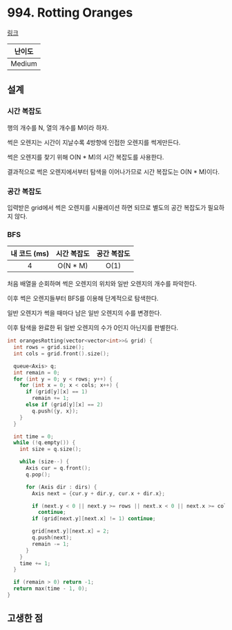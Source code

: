 # 994. Rotting Oranges

[링크](https://leetcode.com/problems/rotting-oranges/)

| 난이도 |
| :----: |
| Medium |

## 설계

### 시간 복잡도

행의 개수를 N, 열의 개수를 M이라 하자.

썩은 오렌지는 시간이 지날수록 4방향에 인접한 오렌지를 썩게만든다.

썩은 오렌지를 찾기 위해 O(N \* M)의 시간 복잡도를 사용한다.

결과적으로 썩은 오렌지에서부터 탐색을 이어나가므로 시간 복잡도는 O(N \* M)이다.

### 공간 복잡도

입력받은 grid에서 썩은 오렌지를 시뮬레이션 하면 되므로 별도의 공간 복잡도가 필요하지 않다.

### BFS

| 내 코드 (ms) | 시간 복잡도 | 공간 복잡도 |
| :----------: | :---------: | :---------: |
|      4       |  O(N \* M)  |    O(1)     |

처음 배열을 순회하며 썩은 오렌지의 위치와 일반 오렌지의 개수를 파악한다.

이후 썩은 오렌지들부터 BFS를 이용해 단계적으로 탐색한다.

일반 오렌지가 썩을 때마다 남은 일반 오렌지의 수를 변경한다.

이후 탐색을 완료한 뒤 일반 오렌지의 수가 0인지 아닌지를 판별한다.

```cpp
int orangesRotting(vector<vector<int>>& grid) {
  int rows = grid.size();
  int cols = grid.front().size();

  queue<Axis> q;
  int remain = 0;
  for (int y = 0; y < rows; y++) {
    for (int x = 0; x < cols; x++) {
      if (grid[y][x] == 1)
        remain += 1;
      else if (grid[y][x] == 2)
        q.push({y, x});
    }
  }

  int time = 0;
  while (!q.empty()) {
    int size = q.size();

    while (size--) {
      Axis cur = q.front();
      q.pop();

      for (Axis dir : dirs) {
        Axis next = {cur.y + dir.y, cur.x + dir.x};

        if (next.y < 0 || next.y >= rows || next.x < 0 || next.x >= cols)
          continue;
        if (grid[next.y][next.x] != 1) continue;

        grid[next.y][next.x] = 2;
        q.push(next);
        remain -= 1;
      }
    }
    time += 1;
  }

  if (remain > 0) return -1;
  return max(time - 1, 0);
}
```

## 고생한 점
